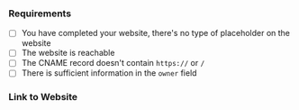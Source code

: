<!-- To make our job easier, please spend time reviewing your application before submitting it -->

### Requirements

- [ ] You have completed your website, there's no type of placeholder on the website
- [ ] The website is reachable
- [ ] The CNAME record doesn't contain `https://` or `/` <!-- This is not required if you are not using a CNAME record -->
- [ ] There is sufficient information in the `owner` field

### Link to Website

<!-- Please provide a link to your website below -->
